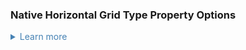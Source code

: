 
### Native Horizontal Grid Type Property Options

<details id='ld-key'>
<summary style='color:steelblue!important;'>Learn more </summary>

- `regular_latitude_longitude`: A rectilinear latitude-longitude grid with evenly spaced latitude points and evenly spaced longitude points.
- `regular_gaussian`: A Gaussian grid for which the number of longitudinal points is constant for each latitude.
- `reduced_gaussian`: A Gaussian grid for which the number of longitudinal points is reduced as the poles are approached.
- `spectral_gaussian`: A grid based on the transformation from spectral space to a reduced or nonreduced Gaussian grid.
- `spectral_reduced_gaussian`: A grid based on the transformation from spectral space to a reduced Gaussian grid.
- `linear_spectral_gaussian`: A spectral Gaussian grid for which the smallest spectral wavelength is represented by 2 grid points.
- `quadratic_spectral_gaussian`: A spectral Gaussian grid for which the smallest spectral wavelength is represented by 3 grid points.
- `cubic_octahedral_spectral_reduced_gaussian`: A spectral reduced Gaussian grid for which the smallest spectral wavelength is represented by 4 grid points, and which uses an octahedron-based method to reduce the number of grid points towards the poles.
- `rotated_pole`: A regular latitude-longitude grid that is rotated to define a different north pole location.
- `stretched`: A grid with higher resolution concentrated over an area of interest, at the expense of lower resolution elsewhere.
- `displaced_pole`: An ocean grid whose poles are not antipodean, typically with the northern pole displaced to lie over land.
- `tripolar`: A global curvilinear ocean grid with a southern pole and two northern poles all placed over land.
- `cubed_sphere`: The spherical surface is defined as six coupled “logically square” regions.
- `icosahedral_geodesic`: A grid that uses triangular tiles based on the subdivision of an icosahedron.
- `icosahedral_geodesic_dual`: A grid that uses hexagonal and pentagonal tiles and is the dual of an icosahedral_geodesic grid.
- `yin_yang`: Two overlapping grid patches.
- `unstructured_triangular`: An unstructured mesh consisting solely of triangles.
- `unstructured_polygonal`: An unstructured mesh consisting of arbitrary polygons.
- `plane_projection`: Any transformation employed to represent the spherical surface of the globe on a plane.
- `none`: There is no horizontal grid.

</details>
